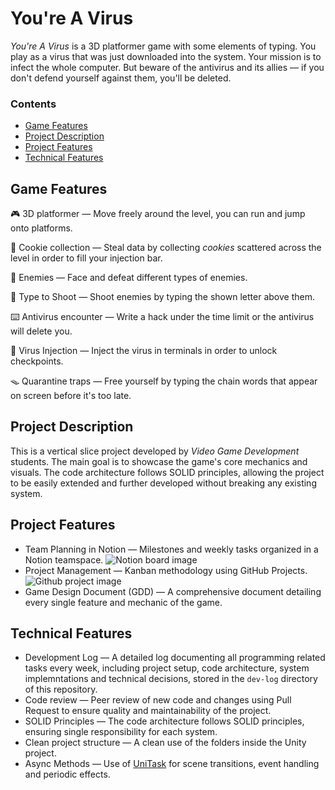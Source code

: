 # You're A Virus
*You're A Virus* is a 3D platformer game with some elements of typing. You play as a virus that was just downloaded into the system. Your mission is to infect the whole computer. But beware of the antivirus and its allies — if you don't defend yourself against them, you'll be deleted.

### Contents
- [Game Features](#game-features)
- [Project Description](#project-description)
- [Project Features](#project-features)
- [Technical Features](#technical-features)

## Game Features
🎮 3D platformer — Move freely around the level, you can run and jump onto platforms.

🍪 Cookie collection — Steal data by collecting *cookies* scattered across the level in order to fill your injection bar.

👾 Enemies — Face and defeat different types of enemies.

🔫 Type to Shoot — Shoot enemies by typing the shown letter above them.

⌨️ Antivirus encounter — Write a hack under the time limit or the antivirus will delete you.

💉 Virus Injection — Inject the virus in terminals in order to unlock checkpoints.
 
🪤 Quarantine traps — Free yourself by typing the chain words that appear on screen before it's too late.

## Project Description
This is a vertical slice project developed by *Video Game Development* students. The main goal is to showcase the game's core mechanics and visuals. The code architecture follows SOLID principles, allowing the project to be easily extended and further developed without breaking any existing system. 

## Project Features
- Team Planning in Notion — Milestones and weekly tasks organized in a Notion teamspace.
![Notion board image](dev-log/images/milestones.png)
- Project Management — Kanban methodology using GitHub Projects.
![Github project image](dev-log/images/kanban.png)
- Game Design Document (GDD) — A comprehensive document detailing every single feature and mechanic of the game.

## Technical Features
- Development Log — A detailed log documenting all programming related tasks every week, including project setup, code architecture, system implemntations and technical decisions, stored in the `dev-log` directory of this repository.
- Code review — Peer review of new code and changes using Pull Request to ensure quality and maintainability of the project.
- SOLID Principles — The code architecture follows SOLID principles, ensuring single responsibility for each system.
- Clean project structure — A clean use of the folders inside the Unity project.
- Async Methods — Use of [UniTask](https://github.com/Cysharp/UniTask) for scene transitions, event handling and periodic effects.
